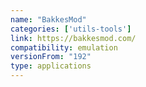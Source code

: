 ```yaml
---
name: "BakkesMod"
categories: ['utils-tools']
link: https://bakkesmod.com/
compatibility: emulation
versionFrom: "192"
type: applications
---
```



